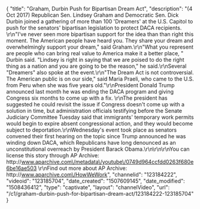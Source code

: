 {
    "title": "Graham, Durbin Push for Bipartisan Dream Act",
    "description": "(4 Oct 2017) Republican Sen. Lindsey Graham and Democratic Sen. Dick Durbin joined a gathering of more than 100 'Dreamers' at the U.S. Capitol to push for the senators' bipartisan legislation to protect DACA recipients. \r\n\"I've never seen more bipartisan support for the idea than than right this moment. The American people have heard you. They share your dream and overwhelmingly support your dream,\" said Graham.\r\n\"What you represent are people who can bring real value to America make it a better place, \" Durbin said. \"Lindsey is right in saying that we are poised to do the right thing as a nation and you are going to be the reason,\" he said.\r\nSeveral \"Dreamers\" also spoke at the event.\r\n\"The Dream Act is not controversial. The American public is on our side,\" said Maria Praeli, who came to the U.S. from Peru when she was five years old.\"\r\nPresident Donald Trump announced last month he was ending the DACA program and giving Congress six months to come up with a fix. \r\nThe president has suggested he could revisit the issue if Congress doesn't come up with a solution in time, but administration officials testifying before the Senate Judiciary Committee Tuesday said that immigrants' temporary work permits would begin to expire absent congressional action, and they would become subject to deportation.\r\nWednesday's event took place as senators convened their first hearing on the topic since Trump announced he was winding down DACA, which Republicans have long denounced as an unconstitutional overreach by President Barack Obama.\r\n\r\n\r\nYou can license this story through AP Archive: http:\/\/www.aparchive.com\/metadata\/youtube\/0749d964ccfdd0263f680e6be16ae503 \r\nFind out more about AP Archive: http:\/\/www.aparchive.com\/HowWeWork",
    "channelid": "123184222",
    "videoid": "123185704",
    "date_created": "1507609145",
    "date_modified": "1508436412",
    "type": "captivate",
    "layout": "channelVideo",
    "url": "\/c1\/graham-durbin-push-for-bipartisan-dream-act\/123184222-123185704"
}
